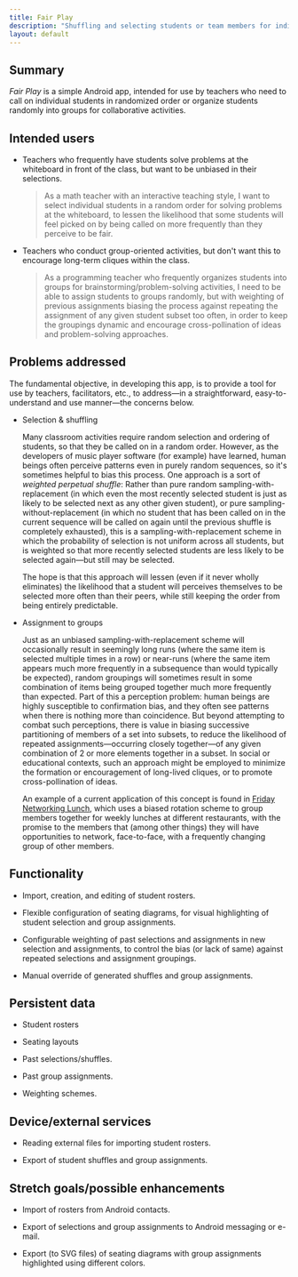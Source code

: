 ```yaml
---
title: Fair Play
description: "Shuffling and selecting students or team members for individual or group-based activities"
layout: default
---
```


## Summary

_Fair Play_ is a simple Android app, intended for use by teachers who need to call on individual students in randomized order or organize students randomly into groups for collaborative activities.

## Intended users

* Teachers who frequently have students solve problems at the whiteboard in front of the class, but want to be unbiased in their selections.
 
    > As a math teacher with an interactive teaching style, I want to select individual students in a random order for solving problems at the whiteboard, to lessen the likelihood that some students will feel picked on by being called on more frequently than they perceive to be fair.

* Teachers who conduct group-oriented activities, but don't want this to encourage long-term cliques within the class.
 
    > As a programming teacher who frequently organizes students into groups for brainstorming/problem-solving activities, I need to be able to assign students to groups randomly, but with weighting of previous assignments biasing the process against repeating the assignment of any given student subset too often, in order to keep the groupings dynamic and encourage cross-pollination of ideas and problem-solving approaches.

## Problems addressed

The fundamental objective, in developing this app, is to provide a tool for use by teachers, facilitators, etc., to address&mdash;in a straightforward, easy-to-understand and use manner&mdash;the concerns below.

* Selection &amp; shuffling

    Many classroom activities require random selection and ordering of students, so that they be called on in a random order. However, as the developers of music player software (for example) have learned, human beings often perceive patterns even in purely random sequences, so it's sometimes helpful to bias this process. One approach is a sort of _weighted perpetual shuffle_: Rather than pure random sampling-with-replacement (in which even the most recently selected student is just as likely to be selected next as any other given student), or pure sampling-without-replacement (in which no student that has been called on in the current sequence will be called on again until the previous shuffle is completely exhausted), this is a sampling-with-replacement scheme in which the probability of selection is not uniform across all students, but is weighted so that more recently selected students are less likely to be selected again&mdash;but still may be selected. 

    The hope is that this approach will lessen (even if it never wholly eliminates) the likelihood that a student will perceives themselves to be selected more often than their peers, while still keeping the order from being entirely predictable.

* Assignment to groups

    Just as an unbiased sampling-with-replacement scheme will occasionally result in seemingly long runs (where the same item is selected multiple times in a row) or near-runs (where the same item appears much more frequently in a subsequence than would typically be expected), random groupings will sometimes result in some combination of items being grouped together much more frequently than expected. Part of this a perception problem: human beings are highly susceptible to confirmation bias, and they often see patterns when there is nothing more than coincidence. But beyond attempting to combat such perceptions, there is value in biasing successive partitioning of members of a set into subsets, to reduce the likelihood of repeated assignments&mdash;occurring closely together&mdash;of any given combination of 2 or more elements together in a subset. In social or educational contexts, such an approach might be employed to minimize the formation or encouragement of long-lived cliques, or to promote cross-pollination of ideas.

    An example of a current application of this concept is found in [Friday Networking Lunch](https://gofnl.com), which uses a biased rotation scheme to group members together for weekly lunches at different restaurants, with the promise to the members that (among other things) they will have opportunities to network, face-to-face, with a frequently changing group of other members.

## Functionality

* Import, creation, and editing of student rosters.

* Flexible configuration of seating diagrams, for visual highlighting of student selection and group assignments.

* Configurable weighting of past selections and assignments in new selection and assignments, to control the bias (or lack of same) against repeated selections and assignment groupings.

* Manual override of generated shuffles and group assignments.

## Persistent data

* Student rosters

* Seating layouts

* Past selections/shuffles.

* Past group assignments.

* Weighting schemes.

## Device/external services

* Reading external files for importing student rosters.

* Export of student shuffles and group assignments.

## Stretch goals/possible enhancements 

* Import of rosters from Android contacts.

* Export of selections and group assignments to Android messaging or e-mail.

* Export (to SVG files) of seating diagrams with group assignments highlighted using different colors.
